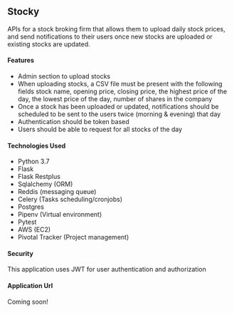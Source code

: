## Stocky
APIs for a stock broking firm that allows them to upload daily stock prices, and send notifications to their users once new stocks are uploaded or existing stocks are updated.

#### Features
- Admin section to upload stocks
- When uploading stocks, a CSV file must be present with the following fields stock name, opening price, closing price, the highest price of the day, the lowest price of the day, number of shares in the company
- Once a stock has been uploaded or updated, notifications should be scheduled to be sent to the users twice (morning & evening) that day
- Authentication should be token based
- Users should be able to request for all stocks of the day

#### Technologies Used
- Python 3.7
- Flask
- Flask Restplus
- Sqlalchemy (ORM)
- Reddis (messaging queue)
- Celery (Tasks scheduling/cronjobs)
- Postgres
- Pipenv (Virtual environment)
- Pytest
- AWS (EC2)
- Pivotal Tracker (Project management)

#### Security
This application uses JWT for user authentication and authorization

#### Application Url
Coming soon!